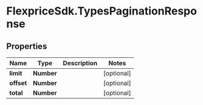 # FlexpriceSdk.TypesPaginationResponse

## Properties

Name | Type | Description | Notes
------------ | ------------- | ------------- | -------------
**limit** | **Number** |  | [optional] 
**offset** | **Number** |  | [optional] 
**total** | **Number** |  | [optional] 


